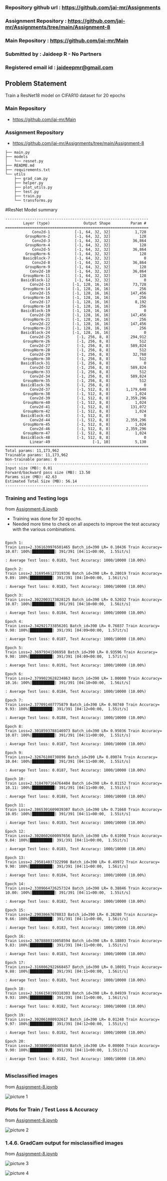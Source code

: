 ### Repository github url : https://github.com/jai-mr/Assignments
### Assignment Repository : https://github.com/jai-mr/Assignments/tree/main/Assignment-8
### Main Repository : https://github.com/jai-mr/Main
### Submitted by : Jaideep R - No Partners
### Registered email id : jaideepmr@gmail.com

## Problem Statement
Train a ResNet18 model on CIFAR10 dataset for 20 epochs


### Main Repository
* https://github.com/jai-mr/Main
### Assignment Repository 
* https://github.com/jai-mr/Assignments/tree/main/Assignment-8


```text
├── main.py
├── models
│   └── resnet.py
├── README.md
├── requirements.txt
└── utils
    ├── grad_cam.py
    ├── helper.py
    ├── plot_utils.py
    ├── test.py
    ├── train.py
    └── transforms.py
```

#ResNet Model summary


```text
----------------------------------------------------------------
        Layer (type)               Output Shape         Param #
================================================================
            Conv2d-1           [-1, 64, 32, 32]           1,728
         GroupNorm-2           [-1, 64, 32, 32]             128
            Conv2d-3           [-1, 64, 32, 32]          36,864
         GroupNorm-4           [-1, 64, 32, 32]             128
            Conv2d-5           [-1, 64, 32, 32]          36,864
         GroupNorm-6           [-1, 64, 32, 32]             128
        BasicBlock-7           [-1, 64, 32, 32]               0
            Conv2d-8           [-1, 64, 32, 32]          36,864
         GroupNorm-9           [-1, 64, 32, 32]             128
           Conv2d-10           [-1, 64, 32, 32]          36,864
        GroupNorm-11           [-1, 64, 32, 32]             128
       BasicBlock-12           [-1, 64, 32, 32]               0
           Conv2d-13          [-1, 128, 16, 16]          73,728
        GroupNorm-14          [-1, 128, 16, 16]             256
           Conv2d-15          [-1, 128, 16, 16]         147,456
        GroupNorm-16          [-1, 128, 16, 16]             256
           Conv2d-17          [-1, 128, 16, 16]           8,192
        GroupNorm-18          [-1, 128, 16, 16]             256
       BasicBlock-19          [-1, 128, 16, 16]               0
           Conv2d-20          [-1, 128, 16, 16]         147,456
        GroupNorm-21          [-1, 128, 16, 16]             256
           Conv2d-22          [-1, 128, 16, 16]         147,456
        GroupNorm-23          [-1, 128, 16, 16]             256
       BasicBlock-24          [-1, 128, 16, 16]               0
           Conv2d-25            [-1, 256, 8, 8]         294,912
        GroupNorm-26            [-1, 256, 8, 8]             512
           Conv2d-27            [-1, 256, 8, 8]         589,824
        GroupNorm-28            [-1, 256, 8, 8]             512
           Conv2d-29            [-1, 256, 8, 8]          32,768
        GroupNorm-30            [-1, 256, 8, 8]             512
       BasicBlock-31            [-1, 256, 8, 8]               0
           Conv2d-32            [-1, 256, 8, 8]         589,824
        GroupNorm-33            [-1, 256, 8, 8]             512
           Conv2d-34            [-1, 256, 8, 8]         589,824
        GroupNorm-35            [-1, 256, 8, 8]             512
       BasicBlock-36            [-1, 256, 8, 8]               0
           Conv2d-37            [-1, 512, 8, 8]       1,179,648
        GroupNorm-38            [-1, 512, 8, 8]           1,024
           Conv2d-39            [-1, 512, 8, 8]       2,359,296
        GroupNorm-40            [-1, 512, 8, 8]           1,024
           Conv2d-41            [-1, 512, 8, 8]         131,072
        GroupNorm-42            [-1, 512, 8, 8]           1,024
       BasicBlock-43            [-1, 512, 8, 8]               0
           Conv2d-44            [-1, 512, 8, 8]       2,359,296
        GroupNorm-45            [-1, 512, 8, 8]           1,024
           Conv2d-46            [-1, 512, 8, 8]       2,359,296
        GroupNorm-47            [-1, 512, 8, 8]           1,024
       BasicBlock-48            [-1, 512, 8, 8]               0
           Linear-49                   [-1, 10]           5,130
================================================================
Total params: 11,173,962
Trainable params: 11,173,962
Non-trainable params: 0
----------------------------------------------------------------
Input size (MB): 0.01
Forward/backward pass size (MB): 13.50
Params size (MB): 42.63
Estimated Total Size (MB): 56.14
----------------------------------------------------------------

```

### Training and Testing logs

from [Assignment-8.ipynb](https://github.com/jai-mr/Assignments/blob/main/Assignment-8/Assignment-8.ipynb)

* Training was done for 20 epochs.
* Needed more time to check on all aspects to improve the test accuracy with the various combinations. 

```text

Epoch 1:
Train Loss=2.3361639976501465 Batch_id=390 LR= 0.10436 Train Accuracy= 10.07: 100%|██████████| 391/391 [04:11<00:00,  1.55it/s]

: Average Test loss: 0.0183, Test Accuracy: 1000/10000 (10.00%)

Epoch 2:
Train Loss=2.3169546127319336 Batch_id=390 LR= 0.28019 Train Accuracy= 9.89: 100%|██████████| 391/391 [04:10<00:00,  1.56it/s]

: Average Test loss: 0.0183, Test Accuracy: 1000/10000 (10.00%)

Epoch 3:
Train Loss=2.3022003173828125 Batch_id=390 LR= 0.52032 Train Accuracy= 10.07: 100%|██████████| 391/391 [04:10<00:00,  1.56it/s]

: Average Test loss: 0.0184, Test Accuracy: 1000/10000 (10.00%)

Epoch 4:
Train Loss=2.342921733856201 Batch_id=390 LR= 0.76037 Train Accuracy= 9.98: 100%|██████████| 391/391 [04:09<00:00,  1.57it/s]

: Average Test loss: 0.0187, Test Accuracy: 1000/10000 (10.00%)

Epoch 5:
Train Loss=2.36979341506958 Batch_id=390 LR= 0.93596 Train Accuracy= 9.98: 100%|██████████| 391/391 [04:09<00:00,  1.57it/s]

: Average Test loss: 0.0191, Test Accuracy: 1000/10000 (10.00%)

Epoch 6:
Train Loss=2.3799023628234863 Batch_id=390 LR= 1.00000 Train Accuracy= 10.16: 100%|██████████| 391/391 [04:10<00:00,  1.56it/s]

: Average Test loss: 0.0184, Test Accuracy: 1000/10000 (10.00%)

Epoch 7:
Train Loss=2.377091407775879 Batch_id=390 LR= 0.98740 Train Accuracy= 9.93: 100%|██████████| 391/391 [04:12<00:00,  1.55it/s]

: Average Test loss: 0.0188, Test Accuracy: 1000/10000 (10.00%)

Epoch 8:
Train Loss=2.3018593788146973 Batch_id=390 LR= 0.95036 Train Accuracy= 10.07: 100%|██████████| 391/391 [04:11<00:00,  1.55it/s]

: Average Test loss: 0.0187, Test Accuracy: 1000/10000 (10.00%)

Epoch 9:
Train Loss=2.32676100730896 Batch_id=390 LR= 0.89074 Train Accuracy= 10.04: 100%|██████████| 391/391 [04:11<00:00,  1.55it/s]

: Average Test loss: 0.0187, Test Accuracy: 1000/10000 (10.00%)

Epoch 10:
Train Loss=2.3184707164764404 Batch_id=390 LR= 0.81152 Train Accuracy= 10.11: 100%|██████████| 391/391 [04:11<00:00,  1.55it/s]

: Average Test loss: 0.0188, Test Accuracy: 1000/10000 (10.00%)

Epoch 11:
Train Loss=2.3865301609039307 Batch_id=390 LR= 0.71668 Train Accuracy= 10.05: 100%|██████████| 391/391 [04:11<00:00,  1.55it/s]

: Average Test loss: 0.0183, Test Accuracy: 1000/10000 (10.00%)

Epoch 12:
Train Loss=2.3028602600097656 Batch_id=390 LR= 0.61098 Train Accuracy= 9.84: 100%|██████████| 391/391 [04:11<00:00,  1.55it/s]

: Average Test loss: 0.0183, Test Accuracy: 1000/10000 (10.00%)

Epoch 13:
Train Loss=2.295814037322998 Batch_id=390 LR= 0.49972 Train Accuracy= 9.90: 100%|██████████| 391/391 [04:11<00:00,  1.56it/s]

: Average Test loss: 0.0184, Test Accuracy: 1000/10000 (10.00%)

Epoch 14:
Train Loss=2.3309664726257324 Batch_id=390 LR= 0.38846 Train Accuracy= 10.00: 100%|██████████| 391/391 [04:11<00:00,  1.55it/s]

: Average Test loss: 0.0182, Test Accuracy: 1000/10000 (10.00%)

Epoch 15:
Train Loss=2.29038667678833 Batch_id=390 LR= 0.28280 Train Accuracy= 9.66: 100%|██████████| 391/391 [04:11<00:00,  1.56it/s]

: Average Test loss: 0.0183, Test Accuracy: 1000/10000 (10.00%)

Epoch 16:
Train Loss=2.3078880310058594 Batch_id=390 LR= 0.18803 Train Accuracy= 9.83: 100%|██████████| 391/391 [04:11<00:00,  1.55it/s]

: Average Test loss: 0.0183, Test Accuracy: 1000/10000 (10.00%)

Epoch 17:
Train Loss=2.3160862922668457 Batch_id=390 LR= 0.10891 Train Accuracy= 9.88: 100%|██████████| 391/391 [04:11<00:00,  1.56it/s]

: Average Test loss: 0.0183, Test Accuracy: 1000/10000 (10.00%)

Epoch 18:
Train Loss=2.3166158199310303 Batch_id=390 LR= 0.04939 Train Accuracy= 9.93: 100%|██████████| 391/391 [04:11<00:00,  1.56it/s]

: Average Test loss: 0.0182, Test Accuracy: 1000/10000 (10.00%)

Epoch 19:
Train Loss=2.302061080932617 Batch_id=390 LR= 0.01248 Train Accuracy= 9.97: 100%|██████████| 391/391 [04:12<00:00,  1.55it/s]

: Average Test loss: 0.0182, Test Accuracy: 1000/10000 (10.00%)

Epoch 20:
Train Loss=2.303800106048584 Batch_id=390 LR= 0.00000 Train Accuracy= 9.90: 100%|██████████| 391/391 [04:11<00:00,  1.55it/s]

: Average Test loss: 0.0182, Test Accuracy: 1000/10000 (10.00%)


```

### Misclassified images

from [Assignment-8.ipynb](https://github.com/jai-mr/Assignments/blob/main/Assignment-8/Assignment-8.ipynb)


![picture 1](images/misclassified1.png)  

### Plots for Train / Test Loss & Accuracy

from [Assignment-8.ipynb](https://github.com/jai-mr/Assignments/blob/main/Assignment-8/Assignment-8.ipynb)


![picture 2](images/metrics.png)  

### 1.4.6. GradCam output for misclassified images

from [Assignment-8.ipynb](https://github.com/jai-mr/Assignments/blob/main/Assignment-8/Assignment-8.ipynb)


![picture 3](images/gradcam1.png)  

![picture 4](images/gradcam2.png)  
